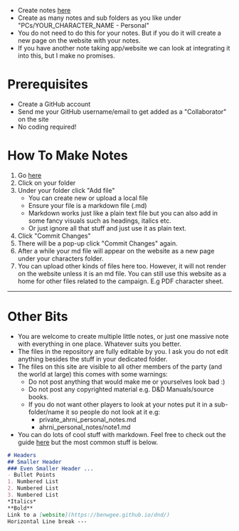 - Create notes [here](https://github.com/BenWGee/dnd/tree/main/source/content/PCs/Davpos%20-%20Personal)
- Create as many notes and sub folders as you like under "PCs/YOUR_CHARACTER_NAME - Personal"
- You do not need to do this for your notes. But if you do it will create a new page on the website with your notes. 
- If you have another note taking app/website we can look at integrating it into this, but I make no promises. 
# Prerequisites
- Create a GitHub account
- Send me your GitHub username/email to get added as a "Collaborator" on the site
- No coding required!
# How To Make Notes
1. Go [here](https://github.com/BenWGee/dnd/tree/main/source/content/PCs/Davpos%20-%20Personal)
2. Click on your folder
3. Under your folder click "Add file"
	- You can create new or upload a local file
	- Ensure your file is a markdown file (.md)
	- Markdown works just like a plain text file but you can also add in some fancy visuals such as headings, italics etc. 
	- Or just ignore all that stuff and just use it as plain text. 
4. Click "Commit Changes"
5. There will be a pop-up click "Commit Changes" again.
6. After a while your md file will appear on the website as a new page under your characters folder. 
7. You can upload other kinds of files here too. However, it will not render on the website unless it is an md file. You can still use this website as a home for other files related to the campaign. E.g PDF character sheet.
---
# Other Bits
- You are welcome to create multiple little notes, or just one massive note with everything in one place. Whatever suits you better. 
- The files in the repository are fully editable by you. I ask you do not edit anything besides the stuff in your dedicated folder. 
- The files on this site are visible to all other members of the party (and the world at large) this comes with some warnings:
	- Do not post anything that would make me or yourselves look bad :)
	- Do not post any copyrighted material e.g. D&D Manuals/source books.
	- If you do not want other players to look at your notes put it in a sub-folder/name it so people do not look at it e.g:
		- private_ahrni_personal_notes.md
		- ahrni_personal_notes/note1.md
- You can do lots of cool stuff with markdown. Feel free to check out the guide [here](https://www.markdownguide.org/) but the most common stuff is below. 
``` md
# Headers
## Smaller Header
### Even Smaller Header ...
- Bullet Points
1. Numbered List
2. Numbered List 
3. Numbered List
*Italics*
**Bold**
Link to a [website](https://benwgee.github.io/dnd/)
Horizontal Line break ---
```